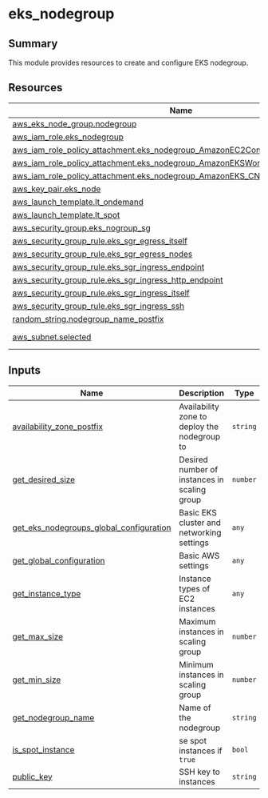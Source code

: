# eks_nodegroup

## Summary

This module provides resources to create and configure EKS nodegroup.

## Resources

| Name | Type |
|------|------|
| [aws_eks_node_group.nodegroup](https://registry.terraform.io/providers/hashicorp/aws/latest/docs/resources/eks_node_group) | resource |
| [aws_iam_role.eks_nodegroup](https://registry.terraform.io/providers/hashicorp/aws/latest/docs/resources/iam_role) | resource |
| [aws_iam_role_policy_attachment.eks_nodegroup_AmazonEC2ContainerRegistryReadOnly](https://registry.terraform.io/providers/hashicorp/aws/latest/docs/resources/iam_role_policy_attachment) | resource |
| [aws_iam_role_policy_attachment.eks_nodegroup_AmazonEKSWorkerNodePolicy](https://registry.terraform.io/providers/hashicorp/aws/latest/docs/resources/iam_role_policy_attachment) | resource |
| [aws_iam_role_policy_attachment.eks_nodegroup_AmazonEKS_CNI_Policy](https://registry.terraform.io/providers/hashicorp/aws/latest/docs/resources/iam_role_policy_attachment) | resource |
| [aws_key_pair.eks_node](https://registry.terraform.io/providers/hashicorp/aws/latest/docs/resources/key_pair) | resource |
| [aws_launch_template.lt_ondemand](https://registry.terraform.io/providers/hashicorp/aws/latest/docs/resources/launch_template) | resource |
| [aws_launch_template.lt_spot](https://registry.terraform.io/providers/hashicorp/aws/latest/docs/resources/launch_template) | resource |
| [aws_security_group.eks_nogroup_sg](https://registry.terraform.io/providers/hashicorp/aws/latest/docs/resources/security_group) | resource |
| [aws_security_group_rule.eks_sgr_egress_itself](https://registry.terraform.io/providers/hashicorp/aws/latest/docs/resources/security_group_rule) | resource |
| [aws_security_group_rule.eks_sgr_egress_nodes](https://registry.terraform.io/providers/hashicorp/aws/latest/docs/resources/security_group_rule) | resource |
| [aws_security_group_rule.eks_sgr_ingress_endpoint](https://registry.terraform.io/providers/hashicorp/aws/latest/docs/resources/security_group_rule) | resource |
| [aws_security_group_rule.eks_sgr_ingress_http_endpoint](https://registry.terraform.io/providers/hashicorp/aws/latest/docs/resources/security_group_rule) | resource |
| [aws_security_group_rule.eks_sgr_ingress_itself](https://registry.terraform.io/providers/hashicorp/aws/latest/docs/resources/security_group_rule) | resource |
| [aws_security_group_rule.eks_sgr_ingress_ssh](https://registry.terraform.io/providers/hashicorp/aws/latest/docs/resources/security_group_rule) | resource |
| [random_string.nodegroup_name_postfix](https://registry.terraform.io/providers/hashicorp/random/latest/docs/resources/string) | resource |
| [aws_subnet.selected](https://registry.terraform.io/providers/hashicorp/aws/latest/docs/data-sources/subnet) | data source |

## Inputs

| Name | Description | Type | Default | Required |
|------|-------------|------|---------|:--------:|
| <a name="input_availability_zone_postfix"></a> [availability\_zone\_postfix](#input\_availability\_zone\_postfix) | Availability zone to deploy the nodegroup to | `string` | `"a"` | no |
| <a name="input_get_desired_size"></a> [get\_desired\_size](#input\_get\_desired\_size) | Desired number of instances in scaling group | `number` | `1` | no |
| <a name="input_get_eks_nodegroups_global_configuration"></a> [get\_eks\_nodegroups\_global\_configuration](#input\_get\_eks\_nodegroups\_global\_configuration) | Basic EKS cluster and networking settings | `any` | n/a | yes |
| <a name="input_get_global_configuration"></a> [get\_global\_configuration](#input\_get\_global\_configuration) | Basic AWS settings | `any` | n/a | yes |
| <a name="input_get_instance_type"></a> [get\_instance\_type](#input\_get\_instance\_type) | Instance types of EC2 instances | `any` | n/a | yes |
| <a name="input_get_max_size"></a> [get\_max\_size](#input\_get\_max\_size) | Maximum instances in scaling group | `number` | `2` | no |
| <a name="input_get_min_size"></a> [get\_min\_size](#input\_get\_min\_size) | Minimum instances in scaling group | `number` | `1` | no |
| <a name="input_get_nodegroup_name"></a> [get\_nodegroup\_name](#input\_get\_nodegroup\_name) | Name of the nodegroup | `string` | `null` | no |
| <a name="input_is_spot_instance"></a> [is\_spot\_instance](#input\_is\_spot\_instance) | se spot instances if `true` | `bool` | `false` | no |
| <a name="input_public_key"></a> [public\_key](#input\_public\_key) | SSH key to instances | `string` | `"ssh-ed25519 AAAAC3NzaC1lZDI1NTE5AAAAIHMC7lI58Is6qjyARyNAJw9jm/LWcmjXsIZL5t2urMcl"` | no |
